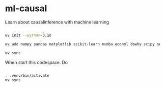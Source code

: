 # ml-causal
Learn about causalinference with machine learning

``` bash

uv init --python=3.10

uv add numpy pandas matplotlib scikit-learn numba econml dowhy scipy seaborn plotnine tableone statsmodels polars ipykernel jupyterlab

uv sync

```

When start this codespace. Do

```bash

. .venv/bin/activate
uv sync

```